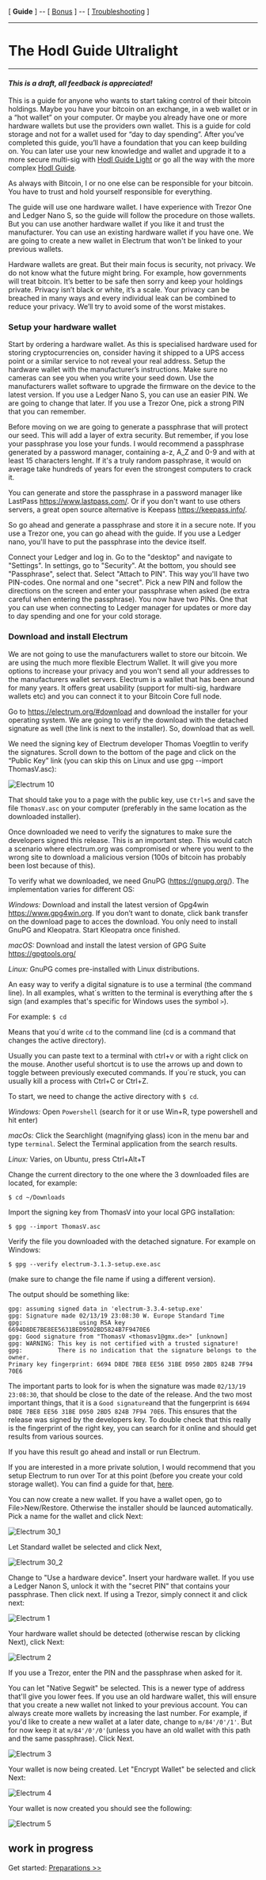 [ **Guide** ] -- [ [Bonus](https://github.com/HelgeHunding/guides/blob/master/hodl-guide/hodl-guide_60_bonus.md) ] -- [ [Troubleshooting](hodl-guide_70_troubleshooting.md) ]

---

# The Hodl Guide Ultralight

---

#### *This is a draft, all feedback is appreciated!*

This is a guide for anyone who wants to start taking control of their bitcoin holdings. Maybe you have your bitcoin on an exchange, in a web wallet or in a “hot wallet” on your computer. Or maybe you already have one or more hardware wallets but use the providers own wallet.
This is a guide for cold storage and not for a wallet used for “day to day spending”.
After you’ve completed this guide, you’ll have a foundation that you can keep building on. You can later use your new knowledge and wallet and upgrade it to a more secure multi-sig with [Hodl Guide Light]( https://github.com/HelgeHunding/guides/blob/master/hodl-guide-light/README.md) or go all the way with the more complex [Hodl Guide]( https://github.com/HelgeHunding/guides/blob/master/hodl-guide/README.md).

As always with Bitcoin, I or no one else can be responsible for your bitcoin. You have to trust and hold yourself responsible for everything.

The guide will use one hardware wallet. I have experience with Trezor One and Ledger Nano S, so the guide will follow the procedure on those wallets. But you can use another hardware wallet if you like it and trust the manufacturer. You can use an existing hardware wallet if you have one. We are going to create a new wallet in Electrum that won't be linked to your previous wallets.

Hardware wallets are great. But their main focus is security, not privacy. We do not know what the future might bring. For example, how governments will treat bitcoin. It’s better to be safe then sorry and keep your holdings private.
Privacy isn’t black or white, it’s a scale. Your privacy can be breached in many ways and every individual leak can be combined to reduce your privacy. We’ll try to avoid some of the worst mistakes.

### Setup your hardware wallet

Start by ordering a hardware wallet. As this is specialised hardware used for storing cryptocurrencies on, consider having it shipped to a UPS access point or a similar service to not reveal your real address.
Setup the hardware wallet with the manufacturer’s instructions. Make sure no cameras can see you when you write your seed down. Use the manufacturers wallet software to upgrade the firmware on the device to the latest version.  If you use a Ledger Nano S, you can use an easier PIN. We are going to change that later. If you use a Trezor One, pick a strong PIN that you can remember.

Before moving on we are going to generate a passphrase that will protect our seed. This will add a layer of extra security. But remember, if you lose your passphrase you lose your funds. I would recommend a passphrase generated by a password manager, containing a-z, A_Z and 0-9 and with at least 15 characters lenght. If it's a truly random passphrase, it would on average take hundreds of years for even the strongest computers to crack it.

You can generate and store the passphrase in a password manager like LastPass https://www.lastpass.com/. Or if you don't want to use others servers, a great open source alternative is Keepass https://keepass.info/.

So go ahead and generate a passphrase and store it in a secure note. If you use a Trezor one, you can go ahead with the guide. If you use a Ledger nano, you'll have to put the passphrase into the device itself. 

Connect your Ledger and log in. Go to the "desktop" and navigate to "Settings". In settings, go to "Security". At the bottom, you should see "Passphrase", select that. Select "Attach to PIN". This way you'll have two PIN-codes. One normal and one "secret". Pick a new PIN and follow the directions on the screen and enter your passphrase when asked (be extra careful when entering the passphrase). You now have two PINs. One that you can use when connecting to Ledger manager for updates or more day to day spending and one for your cold storage.

### Download and install Electrum

We are not going to use the manufacturers wallet to store our bitcoin. We are using the much more flexible Electrum Wallet. It will give you more options to increase your privacy and you won't send all your addresses to the manufacturers wallet servers.
Electrum is a wallet that has been around for many years. It offers great usability (support for multi-sig, hardware wallets etc) and you can connect it to your Bitcoin Core full node. 

Go to https://electrum.org/#download and download the installer for your operating system. We are going to verify the download with the detached signature as well (the link is next to the installer). So, download that as well.

We need the signing key of Electrum developer Thomas Voegtlin to verify the signatures. Scroll down to the bottom of the page and click on the “Public Key” link (you can skip this on Linux and use gpg --import ThomasV.asc):

![Electrum 10](https://github.com/HelgeHunding/guides/blob/master/hodl-guide/images/40_electrum_10.png)

That should take you to a page with the public key, use `Ctrl+S` and save the file `ThomasV.asc` on your computer (preferably in the same location as the downloaded installer).

Once downloaded we need to verify the signatures to make sure the developers signed this release. This is an important step. This would catch a scenario where electrum.org was compromised or where you went to the wrong site to download a malicious version (100s of bitcoin has probably been lost because of this).

To verify what we downloaded, we need GnuPG (https://gnupg.org/). The implementation varies for different OS:

*Windows:* Download and install the latest version of Gpg4win https://www.gpg4win.org. If you don’t want to donate, click bank transfer on the download page to acces the download. You only need to install GnuPG and Kleopatra. Start Kleopatra once finished. 

*macOS:* Download and install the latest version of GPG Suite https://gpgtools.org/ 

*Linux:* GnuPG comes pre-installed with Linux distributions.

An easy way to verify a digital signature is to use a terminal (the command line). 
In all examples, what´s written to the terminal is everything after the `$` sign (and examples that's specific for Windows uses the symbol `>`). 

For example: `$ cd` 

Means that you´d write `cd` to the command line (cd is a command that changes the active directory). 

Usually you can paste text to a terminal with ctrl+v or with a right click on the mouse. Another useful shortcut is to use the arrows up and down to toggle between previously executed commands. If you´re stuck, you can usually kill a process with Ctrl+C or Ctrl+Z. 

To start, we need to change the active directory with `$ cd`. 

*Windows:* Open `Powershell` (search for it or use Win+R, type powershell and hit enter) 

*macOs:* Click the Searchlight (magnifying glass) icon in the menu bar and type `terminal`. Select the Terminal application from the search results. 

*Linux:* Varies, on Ubuntu, press Ctrl+Alt+T 

Change the current directory to the one where the 3 downloaded files are located, for example: 

`$ cd ~/Downloads` 

Import the signing key from ThomasV into your local GPG installation: 

`$ gpg --import ThomasV.asc` 

Verify the file you downloaded with the detached signature. For example on Windows:

`$ gpg --verify electrum-3.1.3-setup.exe.asc` 


(make sure to change the file name if using a different version). 

The output should be something like:
```
gpg: assuming signed data in 'electrum-3.3.4-setup.exe'
gpg: Signature made 02/13/19 23:08:30 W. Europe Standard Time
gpg:                using RSA key 6694D8DE7BE8EE5631BED9502BD5824B7F9470E6
gpg: Good signature from "ThomasV <thomasv1@gmx.de>" [unknown]
gpg: WARNING: This key is not certified with a trusted signature!
gpg:          There is no indication that the signature belongs to the owner.
Primary key fingerprint: 6694 D8DE 7BE8 EE56 31BE D950 2BD5 824B 7F94 70E6
```

The important parts to look for is when the signature was made `02/13/19 23:08:30`, that should be close to the date of the release. And the two most important things, that it is a `Good signature`and that the fungerprint is `6694 D8DE 7BE8 EE56 31BE D950 2BD5 824B 7F94 70E6`. This ensures that the release was signed by the developers key. To double check that this really is the fingerprint of the right key, you can search for it online and should get results from various sources.

If you have this result go ahead and install or run Electrum. 

If you are interested in a more private solution, I would recommend that you setup Electrum to run over Tor at this point (before you create your cold storage wallet). You can find a guide for that, [here](https://github.com/HelgeHunding/guides/blob/master/hodl-guide/hodl-guide_66_electrum-tor.md).

You can now create a new wallet. If you have a wallet open, go to File>New/Restore. Otherwise the installer should be launced automatically. Pick a name for the wallet and click Next:

![Electrum 30_1](https://github.com/HelgeHunding/guides/blob/master/hodl-guide/images/30_electrum_1.png)

Let Standard wallet be selected and click Next,

![Electrum 30_2](https://github.com/HelgeHunding/guides/blob/master/hodl-guide/images/30_electrum_2.png)

Change to "Use a hardware device". Insert your hardware wallet. If you use a Ledger Nanon S, unlock it with the "secret PIN" that contains your passphrase. Then click next. If using a Trezor, simply connect it and click next:

![Electrum 1](images/10_electrum_1.PNG)

Your hardware wallet should be detected (otherwise rescan by clicking Next), click Next: 

![Electrum 2](images/10_electrum_2.PNG)

If you use a Trezor, enter the PIN and the passphrase when asked for it.

You can let "Native Segwit" be selected. This is a newer type of address that'll give you lower fees. If you use an old hardware wallet, this will ensure that you create a new wallet not linked to your previous account. You can always create more wallets by increasing the last number. For example, if you'd like to create a new wallet at a later date, change to `m/84'/0'/1'`. But for now keep it at `m/84'/0'/0'`(unless you have an old wallet with this path and the same passphrase). Click Next.

![Electrum 3](images/10_electrum_3.PNG)

Your wallet is now being created. Let "Encrypt Wallet" be selected and click Next:

![Electrum 4](images/10_electrum_4.PNG)

Your wallet is now created you should see the following:

![Electrum 5](images/10_electrum_5.PNG)

work in progress
---
Get started: [Preparations >>](hodl-guide_10_preparations.md)



